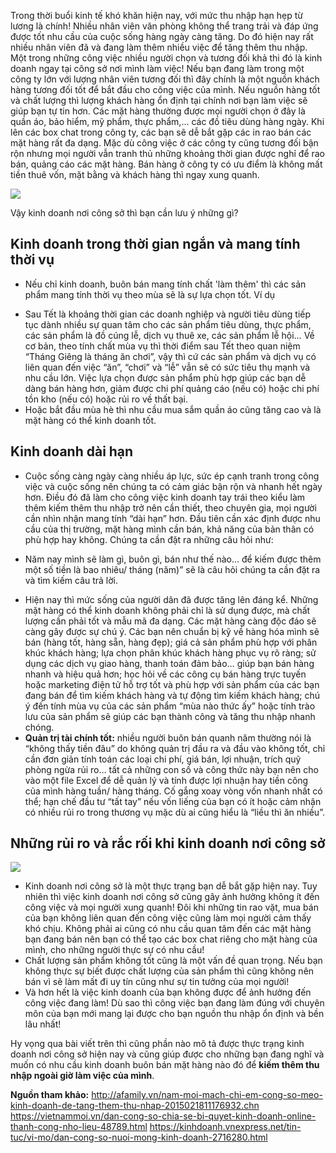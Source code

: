 Trong thời buổi kinh tế khó khăn hiện nay, với mức thu nhập hạn hẹp từ lương là chính! Nhiều nhân viên văn phòng không thể trang trải và đáp ứng được tốt nhu cầu của cuộc sống hàng ngày càng tăng.
Do đó hiện nay rất nhiều nhân viên đã và đang làm thêm nhiều việc để tăng thêm thu nhập. Một trong những công việc nhiều người chọn và tương đối khả thi đó là kinh doanh ngay tại công sở nơi mình làm việc!
Nếu bạn đang làm trong một công ty lớn với lượng nhân viên tương đối thì đây chính là một nguồn khách hàng tương đối tốt để bắt đầu cho công việc của mình. Nếu nguồn hàng tốt và chất lượng thì lượng khách hàng ổn định tại chính nơi bạn làm việc sẽ giúp bạn tự tin hơn.
Các mặt hàng thường được mọi người chọn ở đây là quần áo, bảo hiểm, mỹ phẩm, thực phẩm,... các đồ tiêu dùng hàng ngày.
Khi lên các box chat trong công ty, các bạn sẽ dễ bắt gặp các in rao bán các mặt hàng rất đa dạng. Mặc dù công việc ở các công ty cũng tương đối bận rộn nhưng mọi người vẫn tranh thủ những khoảng thời gian được nghỉ để rao bán, quảng cáo các mặt hàng.
Bán hàng ở công ty có ưu điểm là không mất tiền thuê vốn, mặt bằng và khách hàng thì ngay xung quanh.

![](https://images.viblo.asia/35d708eb-a735-44e7-ae7c-b65205117946.jpg)

Vậy kinh doanh nơi công sở thì bạn cần lưu ý những gì?
## Kinh doanh trong thời gian ngắn và mang tính thời vụ
- Nếu chỉ kinh doanh, buôn bán mang tính chất 'làm thêm' thì các sản phẩm mang tính thời vụ theo mùa sẽ là sự lựa chọn tốt. Ví dụ  
+ Sau Tết là khoảng thời gian các doanh nghiệp và người tiêu dùng tiếp tục dành nhiều sự quan tâm cho các sản phẩm tiêu dùng, thực phẩm, các sản phẩm là đồ cúng lễ, dịch vụ thuê xe, các sản phẩm lễ hội… Về cơ bản, theo tính chất mùa vụ thì thời điểm sau Tết theo quan niệm “Tháng Giêng là tháng ăn chơi”, vậy thì cứ các sản phẩm và dịch vụ có liên quan đến việc “ăn”, “chơi” và “lễ” vẫn sẽ có sức tiêu thụ mạnh và nhu cầu lớn. Việc lựa chọn được sản phẩm phù hợp giúp các bạn dễ dàng bán hàng hơn, giảm được chi phí quảng cáo (nếu có) hoặc chi phí tồn kho (nếu có) hoặc rủi ro về thất bại.
+ Hoặc bắt đầu mùa hè thì nhu cầu mua sắm quần áo cũng tăng cao và là mặt hàng có thể kinh doanh tốt.
## Kinh doanh dài hạn
- Cuộc sống càng ngày càng nhiều áp lực, sức ép cạnh tranh trong công việc và cuộc sống nên chúng ta có cảm giác bận rộn và nhanh hết ngày hơn. Điều đó đã làm cho công việc kinh doanh tay trái theo kiểu làm thêm kiếm thêm thu nhập trở nên cần thiết, theo chuyên gia, mọi người cần nhìn nhận mang tính “dài hạn” hơn. Đầu tiên cần xác định được nhu cầu của thị trường, mặt hàng mình cần bán, khả năng của bản thân có phù hợp hay không. Chúng ta cần đặt ra những câu hỏi như: 
+ Năm nay mình sẽ làm gì, buôn gì, bán như thế nào… để kiếm được thêm một số tiền là bao nhiêu/ tháng (năm)” sẽ là câu hỏi chúng ta cần đặt ra và tìm kiếm câu trả lời.
- Hiện nay thì mức sống của người dân đã được tăng lên đáng kể. Những mặt hàng có thể kinh doanh không phải chỉ là sử dụng được, mà chất lượng cần phải tốt và mẫu mã đa dạng. Các mặt hàng càng độc đáo sẽ càng gây được sự chú ý. Các bạn nên chuẩn bị kỹ về hàng hóa mình sẽ bán (hàng tốt, hàng sẵn, hàng đẹp); giá cả sản phẩm phù hợp với phân khúc khách hàng; lựa chọn phân khúc khách hàng phục vụ rõ ràng; sử dụng các dịch vụ giao hàng, thanh toán đảm bảo… giúp bạn bán hàng nhanh và hiệu quả hơn; học hỏi về các công cụ bán hàng trực tuyến hoặc marketing điện tử hỗ trợ tốt và phù hợp với sản phẩm của các bạn đang bán để tìm kiếm khách hàng và tự động tìm kiếm khách hàng; chú ý đến tính mùa vụ của các sản phẩm “mùa nào thức ấy” hoặc tính trào lưu của sản phẩm sẽ giúp các bạn thành công và tăng thu nhập nhanh chóng.
- **Quản trị tài chính tốt:** nhiều người buôn bán quanh năm thường nói là “không thấy tiền đâu” do không quản trị đầu ra và đầu vào không tốt, chỉ cần đơn giản tính toán các loại chi phí, giá bán, lợi nhuận, trích quỹ phòng ngừa rủi ro… tất cả những con số và công thức này bạn nên cho vào một file Excel để dễ quản lý và tính được lợi nhuận hay tiền công của mình hàng tuần/ hàng tháng. Cố gắng xoay vòng vốn nhanh nhất có thể; hạn chế đầu tư “tất tay” nếu vốn liếng của bạn có ít hoặc cảm nhận có nhiều rủi ro trong thương vụ mặc dù ai cũng hiểu là “liều thì ăn nhiều”.
## Những rủi ro và rắc rối khi kinh doanh nơi công sở
![](https://images.viblo.asia/d727fd34-a22f-48a6-b858-c60cbf778325.jpg)
- Kinh doanh nơi công sở là một thực trạng bạn dễ bắt gặp hiện nay. Tuy nhiên thì việc kinh doanh nơi công sở cũng gây ảnh hưởng không ít đến công việc và mọi người xung quanh! Đôi khi những tin rao vặt, mua bán của bạn không liên quan đến công việc cũng làm mọi người cảm thấy khó chịu. Không phải ai cũng có nhu cầu quan tâm đến các mặt hàng bạn đang bán nên bạn có thể tạo các box chat riêng cho mặt hàng của mình, cho những người thực sự có nhu cầu!
- Chất lượng sản phẩm không tốt cũng là một vấn đề quan trọng. Nếu bạn không thực sự biết được chất lượng của sản phẩm thì cũng không nên bán vì sẽ làm mất đi uy tín cũng như sự tin tưởng của mọi người!
- Và hơn hết là việc kinh doanh của bạn không được để ảnh hưởng đến công việc đang làm! Dù sao thì công việc bạn đang làm đúng với chuyên môn của bạn mới mang lại được cho bạn nguồn thu nhập ổn định và bền lâu nhất!

Hy vọng qua bài viết trên thì cũng phần nào mô tả được thực trạng kinh doanh nơi công sở hiện nay và cũng giúp được cho những bạn đang nghĩ và muốn có nhu cầu kinh doanh buôn bán mặt hàng nào đó để **kiếm thêm thu nhập ngoài giờ làm việc của mình**.

**Nguồn tham khảo:**
http://afamily.vn/nam-moi-mach-chi-em-cong-so-meo-kinh-doanh-de-tang-them-thu-nhap-2015021811176932.chn
https://vietnammoi.vn/dan-cong-so-chia-se-bi-quyet-kinh-doanh-online-thanh-cong-nho-lieu-48789.html
https://kinhdoanh.vnexpress.net/tin-tuc/vi-mo/dan-cong-so-nuoi-mong-kinh-doanh-2716280.html